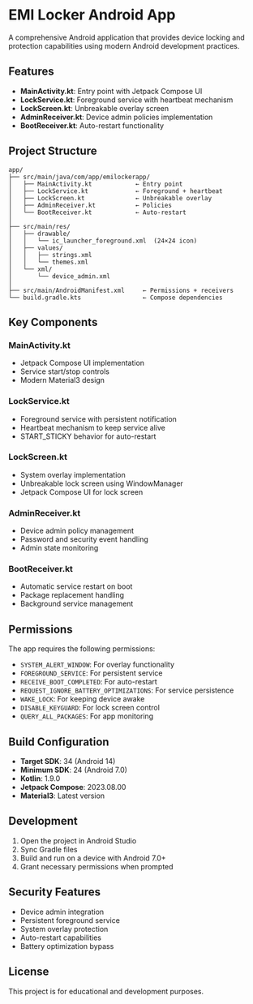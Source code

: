 # EMI Locker Android App

A comprehensive Android application that provides device locking and protection capabilities using modern Android development practices.

## Features

- **MainActivity.kt**: Entry point with Jetpack Compose UI
- **LockService.kt**: Foreground service with heartbeat mechanism
- **LockScreen.kt**: Unbreakable overlay screen
- **AdminReceiver.kt**: Device admin policies implementation
- **BootReceiver.kt**: Auto-restart functionality

## Project Structure

```
app/
├── src/main/java/com/app/emilockerapp/
│   ├── MainActivity.kt            ← Entry point
│   ├── LockService.kt             ← Foreground + heartbeat
│   ├── LockScreen.kt              ← Unbreakable overlay
│   ├── AdminReceiver.kt           ← Policies
│   └── BootReceiver.kt            ← Auto-restart
│
├── src/main/res/
│   ├── drawable/
│   │   └── ic_launcher_foreground.xml  (24×24 icon)
│   ├── values/
│   │   ├── strings.xml
│   │   └── themes.xml
│   └── xml/
│       └── device_admin.xml
│
├── src/main/AndroidManifest.xml     ← Permissions + receivers
└── build.gradle.kts                 ← Compose dependencies
```

## Key Components

### MainActivity.kt
- Jetpack Compose UI implementation
- Service start/stop controls
- Modern Material3 design

### LockService.kt
- Foreground service with persistent notification
- Heartbeat mechanism to keep service alive
- START_STICKY behavior for auto-restart

### LockScreen.kt
- System overlay implementation
- Unbreakable lock screen using WindowManager
- Jetpack Compose UI for lock screen

### AdminReceiver.kt
- Device admin policy management
- Password and security event handling
- Admin state monitoring

### BootReceiver.kt
- Automatic service restart on boot
- Package replacement handling
- Background service management

## Permissions

The app requires the following permissions:
- `SYSTEM_ALERT_WINDOW`: For overlay functionality
- `FOREGROUND_SERVICE`: For persistent service
- `RECEIVE_BOOT_COMPLETED`: For auto-restart
- `REQUEST_IGNORE_BATTERY_OPTIMIZATIONS`: For service persistence
- `WAKE_LOCK`: For keeping device awake
- `DISABLE_KEYGUARD`: For lock screen control
- `QUERY_ALL_PACKAGES`: For app monitoring

## Build Configuration

- **Target SDK**: 34 (Android 14)
- **Minimum SDK**: 24 (Android 7.0)
- **Kotlin**: 1.9.0
- **Jetpack Compose**: 2023.08.00
- **Material3**: Latest version

## Development

1. Open the project in Android Studio
2. Sync Gradle files
3. Build and run on a device with Android 7.0+
4. Grant necessary permissions when prompted

## Security Features

- Device admin integration
- Persistent foreground service
- System overlay protection
- Auto-restart capabilities
- Battery optimization bypass

## License

This project is for educational and development purposes. 
